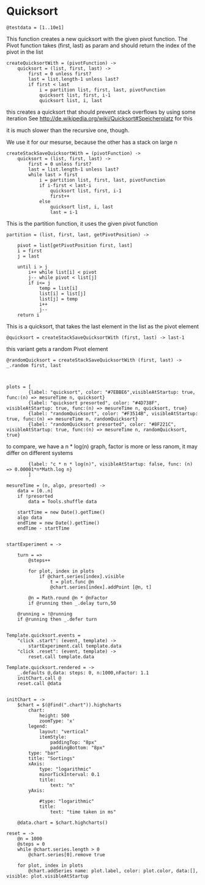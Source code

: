 	


# Quicksort

	@testdata = [1..10e1] 


This function creates a new quicksort with the given pivot function.
The Pivot function takes (first, last) as param and should return
the index of the pivot in the list

	createQuicksortWith = (pivotFunction) ->
		quicksort = (list, first, last) ->
			first = 0 unless first?
			last = list.length-1 unless last?
			if first < last
				i = partition list, first, last, pivotFunction
				quicksort list, first, i-1
				quicksort list, i, last

this creates a quicksort that should prevent stack overflows by using some iteration
See http://de.wikipedia.org/wiki/Quicksort#Speicherplatz for this

it is much slower than the recursive one, though.

We use it for our mesurse, because the other has a stack on large n

	createStackSaveQuicksortWith = (pivotFunction) ->
		quicksort = (list, first, last) ->
			first = 0 unless first?
			last = list.length-1 unless last?
			while last > first
				i = partition list, first, last, pivotFunction
				if i-first < last-i
					quicksort list, first, i-1
					first++
				else
					quicksort list, i, last
					last = i-1




This is the partition function, it uses the given pivot function 

	partition = (list, first, last, getPivotPosition) ->
		
		pivot = list[getPivotPosition first, last]
		i = first
		j = last

		until i > j
			i++ while list[i] < pivot
			j-- while pivot < list[j]
			if i<= j
				temp = list[i]
				list[i] = list[j]
				list[j] = temp
				i++
				j--
		return i


This is a quicksort, that takes the last element in the list as the pivot element
	
	@quicksort = createStackSaveQuicksortWith (first, last) -> last-1

this variant gets a random Pivot element

	@randomQuicksort = createStackSaveQuicksortWith (first, last) -> _.random first, last



	plots = [
		 	{label: "quicksort", color: "#7EBBE6",visibleAtStartup: true, func:(n) => mesureTime n, quicksort}
		 	{label: "quicksort presorted", color: "#4D738F", visibleAtStartup: true, func:(n) => mesureTime n, quicksort, true}
		 	{label: "randomQuicksort", color: "#F3514B", visibleAtStartup: true, func:(n) => mesureTime n, randomQuicksort}
		 	{label: "randomQuicksort presorted", color: "#8F221C", visibleAtStartup: true, func:(n) => mesureTime n, randomQuicksort, true}
			
to compare, we have a n * log(n) graph, factor is more or less ranom, it may differ on different systems

			{label: "c * n * log(n)", visibleAtStartup: false, func: (n) => 0.00001*n*Math.log n}
			]

	mesureTime = (n, algo, presorted) ->
		data = [0..n]
		if !presorted
			data = Tools.shuffle data

		startTime = new Date().getTime()
		algo data
		endTime = new Date().getTime()
		endTime - startTime


	startExperiment = ->

		turn = =>
			@steps++
		
			for plot, index in plots
				if @chart.series[index].visible
					t = plot.func @n
					@chart.series[index].addPoint [@n, t]

			@n = Math.round @n * @nFactor
			if @running then _.delay turn,50
			
		@running = !@running
		if @running then _.defer turn


	Template.quicksort.events = 
		"click .start": (event, template) ->
			startExperiment.call template.data
		"click .reset": (event, template) ->
			reset.call template.data

	Template.quicksort.rendered = ->
		_.defaults @,data: steps: 0, n:1000,nFactor: 1.1
		initChart.call @
		reset.call @data
			

	initChart = ->
		$chart = $(@find(".chart")).highcharts
			chart:
				height: 500
				zoomType: 'x'
			legend:
				layout: "vertical"
				itemStyle:
					paddingTop: "8px"
					paddingBottom: "8px"
			type: "bar"
			title: "Sortings"
			xAxis:
				type: "logarithmic"
				minorTickInterval: 0.1
				title:
					text: "n"
			yAxis:

				#type: "logarithmic"
				title:
					text: "time taken in ms"

		@data.chart = $chart.highcharts()
	
	reset = ->
		@n = 1000
		@steps = 0
		while @chart.series.length > 0 
			@chart.series[0].remove true

		for plot, index in plots
			@chart.addSeries name: plot.label, color: plot.color, data:[], visible: plot.visibleAtStartup


		

